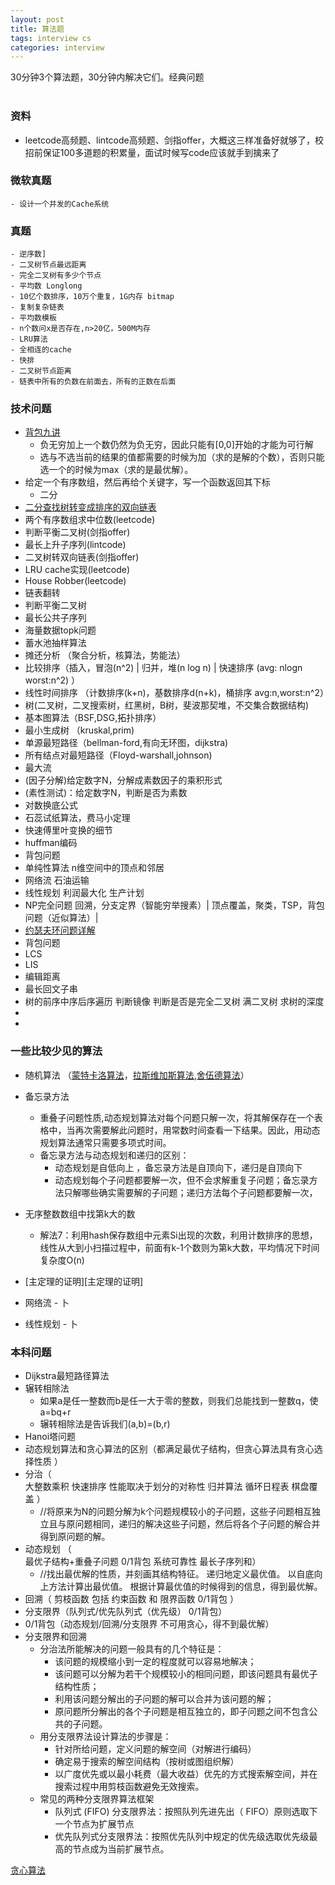 ```yaml
---
layout: post
title: 算法题
tags: interview cs
categories: interview
---
```


30分钟3个算法题，30分钟内解决它们。经典问题<br>
<br>

### 资料
- leetcode高频题、lintcode高频题、剑指offer，大概这三样准备好就够了，校招前保证100多道题的积累量，面试时候写code应该就手到擒来了

### 微软真题
	- 设计一个并发的Cache系统

### 真题
	- 逆序数]
	- 二叉树节点最远距离
	- 完全二叉树有多少个节点
	- 平均数 Longlong
	- 10亿个数排序，10万个重复，1G内存 bitmap
	- 复制复杂链表
	- 平均数模板
	- n个数问x是否存在,n>20亿，500M内存
	- LRU算法
	- 全相连的cache
	- 快排
	- 二叉树节点距离
	- 链表中所有的负数在前面去，所有的正数在后面


### 技术问题
- [背包九讲](https://blog.csdn.net/ling_du/article/details/41594767)
	- 负无穷加上一个数仍然为负无穷，因此只能有[0,0]开始的才能为可行解
	- 选与不选当前的结果的值都需要的时候为加（求的是解的个数），否则只能选一个的时候为max（求的是最优解）。
- 给定一个有序数组，然后再给个关键字，写一个函数返回其下标
   - 二分
- [二分查找树转变成排序的双向链表](https://blog.csdn.net/qq_18343569/article/details/52048496)
-  两个有序数组求中位数(leetcode)
- 判断平衡二叉树(剑指offer)
- 最长上升子序列(lintcode)
- 二叉树转双向链表(剑指offer)
- LRU cache实现(leetcode)
- House Robber(leetcode)
- 链表翻转
- 判断平衡二叉树
- 最长公共子序列
- 海量数据topk问题
- 蓄水池抽样算法
- 摊还分析 （聚合分析，核算法，势能法）
- 比较排序（插入，冒泡(n^2) | 归并，堆(n log n) | 快速排序 (avg: nlogn worst:n^2) ）
- 线性时间排序 （计数排序(k+n)，基数排序d(n+k)，桶排序 avg:n,worst:n^2）
- 树(二叉树，二叉搜索树，红黑树，B树，斐波那契堆，不交集合数据结构)
- 基本图算法（BSF,DSG,拓扑排序）
- 最小生成树 （kruskal,prim)
- 单源最短路径（bellman-ford,有向无环图，dijkstra)
- 所有结点对最短路径（Floyd-warshall,johnson)
- 最大流
- (因子分解)给定数字N，分解成素数因子的乘积形式
- (素性测试)：给定数字N，判断是否为素数
- 对数换底公式
- 石蕊试纸算法，费马小定理
- 快速傅里叶变换的细节
- huffman编码
- 背包问题
- 单纯性算法 n维空间中的顶点和邻居
- 网络流 石油运输
- 线性规划 利润最大化  生产计划
- NP完全问题  回溯，分支定界（智能穷举搜素）| 顶点覆盖，聚类，TSP，背包问题（近似算法）| 
- [约瑟夫环问题详解](https://blog.csdn.net/tingyun_say/article/details/52343897)
- 背包问题
- LCS
- LIS
- 编辑距离
- 最长回文子串
- 树的前序中序后序遍历 判断镜像 判断是否是完全二叉树 满二叉树 求树的深度
- 
- 


### 一些比较少见的算法
- 随机算法 （[蒙特卡洛算法][蒙特卡洛算法]，[拉斯维加斯算法][拉斯维加斯算法],[舍伍德算法][舍伍德算法]）
- 备忘录方法
	- 重叠子问题性质,动态规划算法对每个问题只解一次，将其解保存在一个表格中，当再次需要解此问题时，用常数时间查看一下结果。因此，用动态规划算法通常只需要多项式时间。
	- 	备忘录方法与动态规划和递归的区别：
		- 动态规划是自低向上 ，备忘录方法是自顶向下，递归是自顶向下
		- 动态规划每个子问题都要解一次，但不会求解重复子问题；备忘录方法只解哪些确实需要解的子问题；递归方法每个子问题都要解一次，

- 无序整数数组中找第k大的数
	- 解法7：利用hash保存数组中元素Si出现的次数，利用计数排序的思想，线性从大到小扫描过程中，前面有k-1个数则为第k大数，平均情况下时间复杂度O(n)
- [主定理的证明][主定理的证明]
- 网络流 - 卜
- 线性规划 - 卜
### 本科问题
- Dijkstra最短路径算法
- 辗转相除法
   - 如果a是任一整数而b是任一大于零的整数，则我们总能找到一整数q，使a=bq+r
   - 辗转相除法是告诉我们(a,b)=(b,r)
-  Hanoi塔问题
- 动态规划算法和贪心算法的区别（都满足最优子结构，但贪心算法具有贪心选择性质
）
- 分治（	
	大整数乘积
	快速排序   性能取决于划分的对称性
	归并算法
	循环日程表
	棋盘覆盖
）
   - //将原来为N的问题分解为k个问题规模较小的子问题，这些子问题相互独立且与原问题相同，递归的解决这些子问题，然后将各个子问题的解合并得到原问题的解。
- 动态规划 （	
	最优子结构+重叠子问题
	0/1背包
	系统可靠性
最长子序列和）
   - //找出最优解的性质，并刻画其结构特征。 递归地定义最优值。  以自底向上方法计算出最优值。 根据计算最优值的时候得到的信息，得到最优解。
- 回溯（	剪枝函数 包括 约束函数 和 限界函数	0/1背包 ）
- 分支限界（队列式/优先队列式（优先级）	0/1背包）
-  0/1背包（动态规划/回溯/分支限界 	不可用贪心，得不到最优解）
- 分支限界和回溯
   - 分治法所能解决的问题一般具有的几个特征是：
	   - 该问题的规模缩小到一定的程度就可以容易地解决；
	   - 该问题可以分解为若干个规模较小的相同问题，即该问题具有最优子结构性质；
	   - 利用该问题分解出的子问题的解可以合并为该问题的解；
      - 原问题所分解出的各个子问题是相互独立的，即子问题之间不包含公共的子问题。
   - 用分支限界法设计算法的步骤是：
		- 针对所给问题，定义问题的解空间（对解进行编码）
		- 确定易于搜索的解空间结构（按树或图组织解）
		- 以广度优先或以最小耗费（最大收益）优先的方式搜索解空间，并在搜索过程中用剪枝函数避免无效搜索。
   - 常见的两种分支限界算法框架
      - 队列式 (FIFO) 分支限界法：按照队列先进先出（ FIFO）原则选取下一个节点为扩展节点
      - 优先队列式分支限界法：按照优先队列中规定的优先级选取优先级最高的节点成为当前扩展节点。

[蒙特卡洛算法]:https://yq.aliyun.com/articles/10282
[拉斯维加斯算法]:http://blog.csdn.net/liufeng_king/article/details/9245585
[舍伍德算法]:http://www.cnblogs.com/hxsyl/p/3219621.html
[贪心算法](https://www.itcodemonkey.com/article/4128.html)